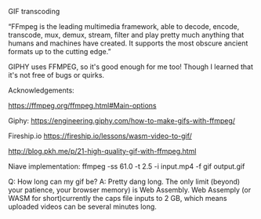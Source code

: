 GIF transcoding

“FFmpeg is the leading multimedia framework, able to decode, encode, transcode, mux, demux, stream, filter and play pretty much anything that humans and machines have created. It supports the most obscure ancient formats up to the cutting edge.”


GIPHY uses FFMPEG, so it's good enough for me too! Though I learned that it's not free of bugs or quirks.

Acknowledgements:


https://ffmpeg.org/ffmpeg.html#Main-options

Giphy:
https://engineering.giphy.com/how-to-make-gifs-with-ffmpeg/

Fireship.io
https://fireship.io/lessons/wasm-video-to-gif/


http://blog.pkh.me/p/21-high-quality-gif-with-ffmpeg.html

Niave implementation:
ffmpeg -ss 61.0 -t 2.5 -i input.mp4 -f gif output.gif


Q: How long can my gif be?
A: Pretty dang long. The only limit (beyond) your patience, your browser memory) is Web Assembly. Web Assemply (or WASM for short)currently the caps file inputs to 2 GB, which means uploaded videos can be several minutes long.